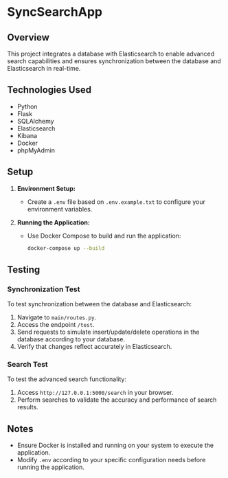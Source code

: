 # SyncSearchApp

## Overview

This project integrates a database with Elasticsearch to enable advanced search capabilities and ensures synchronization between the database and Elasticsearch in real-time.

## Technologies Used

- Python
- Flask
- SQLAlchemy
- Elasticsearch
- Kibana
- Docker
- phpMyAdmin

## Setup

1. **Environment Setup:**
   - Create a `.env` file based on `.env.example.txt` to configure your environment variables.

2. **Running the Application:**
   - Use Docker Compose to build and run the application:
     ```bash
     docker-compose up --build
     ```

## Testing

### Synchronization Test

To test synchronization between the database and Elasticsearch:

1. Navigate to `main/routes.py`.
2. Access the endpoint `/test`.
3. Send requests to simulate insert/update/delete operations in the database according to your database.
4. Verify that changes reflect accurately in Elasticsearch.

### Search Test

To test the advanced search functionality:

1. Access `http://127.0.0.1:5000/search` in your browser.
2. Perform searches to validate the accuracy and performance of search results.

## Notes

- Ensure Docker is installed and running on your system to execute the application.
- Modify `.env` according to your specific configuration needs before running the application.
